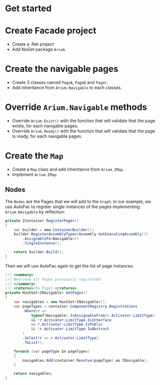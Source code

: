 ﻿# Get started

# Create Facade project
- Create a .Net project
- Add NuGet package `Arium`.

# Create the navigable pages
- Create 3 classes named `PageA`, `PageB` and `PageC`.
- Add inheritance from `Arium.Navigable` to each classes.

# Override `Arium.Navigable` methods
- Override `Arium.Exist()` with the function that will validate that the page exists, for each navigable pages.
- Override `Arium.Ready()` with the function that will validate that the page is ready, for each navigable pages.

# Create the `Map`
- Create a `Map` class and add inheritance from `Arium.IMap`.
- Implement `Arium.IMap`:   

## Nodes
The `Nodes` are the Pages that we will add to the `Graph`.
In our example, we use AutoFac to register single instances of the pages implementing `Arium.Navigable` by reflection:
```csharp
private IContainer RegisterPages()
{
    var builder = new ContainerBuilder();
    builder.RegisterAssemblyTypes(Assembly.GetExecutingAssembly())
        .AssignableTo<Navigable>()
        .SingleInstance();

    return builder.Build();
}
```

Then we will use AutoFac again to get the list of page instances:
```csharp
/// <summary>
/// Retrieve all Pages previously registered.
/// </summary>
/// <returns>The Pages.</returns>
private HashSet<INavigable> GetPages()
{
    var navigables = new HashSet<INavigable>();
    var pageTypes = container.ComponentRegistry.Registrations
        .Where(r =>
            typeof(Navigable).IsAssignableFrom(r.Activator.LimitType)
            && !r.Activator.LimitType.IsInterface
            && r.Activator.LimitType.IsPublic
            && !r.Activator.LimitType.IsAbstract
        )
        .Select(r => r.Activator.LimitType)
        .ToList();

    foreach (var pageType in pageTypes)
    {
        navigables.Add(container.Resolve(pageType) as INavigable);
    }

    return navigables;
}

```
